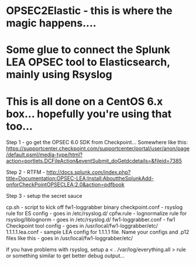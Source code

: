 # OPSEC2Elastic - this is where the magic happens....
#
# Some glue to connect the Splunk LEA OPSEC tool to Elasticsearch, mainly using Rsyslog
# This is all done on a CentOS 6.x box...  hopefully you're using that too...

Step 1 - go get the OPSEC 6.0 SDK from Checkpoint...  Somewhere like this: https://supportcenter.checkpoint.com/supportcenter/portal/user/anon/page/default.psml/media-type/html?action=portlets.DCFileAction&eventSubmit_doGetdcdetails=&fileid=7385 

Step 2 - RTFM - http://docs.splunk.com/index.php?title=Documentation:OPSEC-LEA:Install:AbouttheSplunkAdd-onforCheckPointOPSECLEA:2.0&action=pdfbook

Step 3 - setup the secret sauce 

cp.sh - script to kick off fw1-loggrabber binary 
checkpoint.conf - rsyslog rule for ES config - goes in /etc/rsyslog.d/
cpfw.rule - lognormalize rule for rsyslog/liblognorm - goes in /etc/rsyslog.d/
fw1-loggrabber.conf - fw1 Checkpoint tool config - goes in /usr/local/fw1-loggrabber/etc/
 1.1.1.1.lea.conf - sample LEA config for 1.1.1.1 file.  Name your configs and .p12 files like this - goes in /usr/local/fw1-loggrabber/etc/
 
If you have problems with rsyslog, setup a  < *.*   /var/log/everything.all > rule or something similar to get better debug output... 
